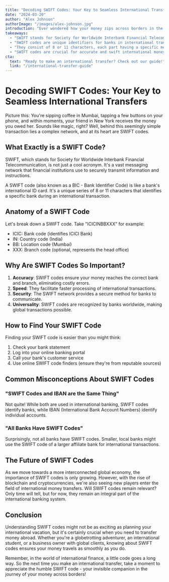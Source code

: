 ```yaml
---
title: "Decoding SWIFT Codes: Your Key to Seamless International Transfers"
date: "2024-03-20"
author: "Alex Johnson"
authorImage: "/images/alex-johnson.jpg"
introduction: "Ever wondered how your money zips across borders in the blink of an eye? Enter SWIFT codes - the unsung heroes of international banking. Let's unravel this financial mystery together!"
takeaways:
  - "SWIFT stands for Society for Worldwide Interbank Financial Telecommunication"
  - "SWIFT codes are unique identifiers for banks in international transactions"
  - "They consist of 8 or 11 characters, each part having a specific meaning"
  - "SWIFT codes are crucial for accurate and swift international money transfers"
cta:
  text: "Ready to make an international transfer? Check out our guide!"
  link: "/international-transfer-guide"
---
```


# Decoding SWIFT Codes: Your Key to Seamless International Transfers

Picture this: You're sipping coffee in Mumbai, tapping a few buttons on your phone, and within moments, your friend in New York receives the money you owed her. Sounds like magic, right? Well, behind this seemingly simple transaction lies a complex network, and at its heart are SWIFT codes.

## What Exactly is a SWIFT Code?

SWIFT, which stands for Society for Worldwide Interbank Financial Telecommunication, is not just a cool acronym. It's a vast messaging network that financial institutions use to securely transmit information and instructions.

A SWIFT code (also known as a BIC - Bank Identifier Code) is like a bank's international ID card. It's a unique series of 8 or 11 characters that identifies a specific bank during an international transaction.

## Anatomy of a SWIFT Code

Let's break down a SWIFT code. Take "ICICINBBXXX" for example:

- ICIC: Bank code (identifies ICICI Bank)
- IN: Country code (India)
- BB: Location code (Mumbai)
- XXX: Branch code (optional, represents the head office)

## Why Are SWIFT Codes So Important?

1. **Accuracy**: SWIFT codes ensure your money reaches the correct bank and branch, eliminating costly errors.
2. **Speed**: They facilitate faster processing of international transactions.
3. **Security**: The SWIFT network provides a secure method for banks to communicate.
4. **Universality**: SWIFT codes are recognized by banks worldwide, making global transactions possible.

## How to Find Your SWIFT Code

Finding your SWIFT code is easier than you might think:

1. Check your bank statement
2. Log into your online banking portal
3. Call your bank's customer service
4. Use online SWIFT code finders (ensure they're from reputable sources)

## Common Misconceptions About SWIFT Codes

### "SWIFT Codes and IBAN are the Same Thing"

Not quite! While both are used in international banking, SWIFT codes identify banks, while IBAN (International Bank Account Numbers) identify individual accounts.

### "All Banks Have SWIFT Codes"

Surprisingly, not all banks have SWIFT codes. Smaller, local banks might use the SWIFT code of a larger affiliate bank for international transactions.

## The Future of SWIFT Codes

As we move towards a more interconnected global economy, the importance of SWIFT codes is only growing. However, with the rise of blockchain and cryptocurrencies, we're also seeing new players enter the field of international money transfers. Will SWIFT codes remain relevant? Only time will tell, but for now, they remain an integral part of the international banking system.

## Conclusion

Understanding SWIFT codes might not be as exciting as planning your international vacation, but it's certainly crucial when you need to transfer money abroad. Whether you're a globetrotting adventurer, an international student, or a business owner with global clients, knowing about SWIFT codes ensures your money travels as smoothly as you do.

Remember, in the world of international finance, a little code goes a long way. So the next time you make an international transfer, take a moment to appreciate the humble SWIFT code - your invisible companion in the journey of your money across borders!
